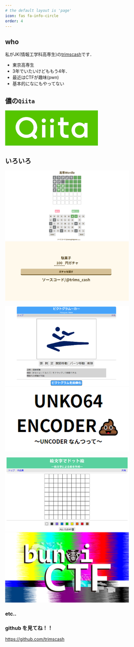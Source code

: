 ```yaml
---
# the default layout is 'page'
icon: fas fa-info-circle
order: 4
---
```


## who
私がJK(情報工学科高専生)の[trimscash](https://twitter.com/trims_cash)です．

- 東京高専生
- 3年でいたいけどももう4年．
- 最近はCTFが趣味(pwn)
- 基本的になにもやってない


## 儂の`Qiita`

<a href="https://qiita.com/trimscash"><img src="../assets/img/about/logo-background-color.png" width=300></a>


## いろいろ


<a href="https://trimscash.github.io/KosenWordle"><img src="../assets/img/about/KosenWordle.png" width=400></a>
<a href="https://trimscash.github.io/DagashiGacha"><img src="../assets/img/about/DagashiGacha.png" width=400></a>

<a href="https://trimscash.github.io"><img src="../assets/img/about/PictogramMaker.png" width=400></a> 
<a href="https://trimscash.github.io/unko64"><img src="../assets/img/about/unko64.png" width=400></a>

<a href="https://trimscash.github.io/etoemoji"><img src="../assets/img/about/etoemoji.png" width=400></a>
<a href="https://qiita.com/trimscash/items/e06ede13193fa8d48c02"><img src="../assets/img/about/bunaiCTF_Colorbar2.png" width=400></a>

### etc..

### github を見てね！！

https://github.com/trimscash